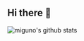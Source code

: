 ## Hi there 👋

<img align="center" src="https://github-readme-stats.vercel.app/api?username=miguno&show_icons=true&include_all_commits=true&theme=buefy&hide_border=true" alt="miguno's github stats" />

<!--
**miguno/miguno** is a ✨ _special_ ✨ repository because its `README.md` (this file) appears on your GitHub profile.

Here are some ideas to get you started:

- 🔭 I’m currently working on ...
- 🌱 I’m currently learning ...
- 👯 I’m looking to collaborate on ...
- 🤔 I’m looking for help with ...
- 💬 Ask me about ...
- 📫 How to reach me: ...
- 😄 Pronouns: ...
- ⚡ Fun fact: ...
-->
